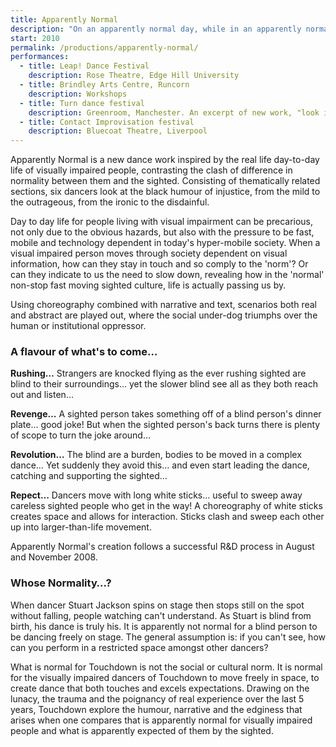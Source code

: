 ```yaml
---
title: Apparently Normal
description: "On an apparently normal day, while in an apparently normal Manchester, there is an apparently normal person&hellip; with a white stick&hellip;"
start: 2010
permalink: /productions/apparently-normal/
performances:
  - title: Leap! Dance Festival
    description: Rose Theatre, Edge Hill University
  - title: Brindley Arts Centre, Runcorn
    description: Workshops
  - title: Turn dance festival
    description: Greenroom, Manchester. An excerpt of new work, "look into the light" with Jamus Wood, Robert Andersen and Katy Dymoke.
  - title: Contact Improvisation festival
    description: Bluecoat Theatre, Liverpool
---
```


Apparently Normal is a new dance work inspired by the real life day-to-day life of visually impaired people, contrasting the clash of difference in normality between them and the sighted. Consisting of thematically related sections, six dancers look at the black humour of injustice, from the mild to the outrageous, from the ironic to the disdainful.

Day to day life for people living with visual impairment can be precarious, not only due to the obvious hazards, but also with the pressure to be fast, mobile and technology dependent in today's hyper-mobile society. When a visual impaired person moves through society dependent on visual information, how can they stay in touch and so comply to the 'norm'? Or can they indicate to us the need to slow down, revealing how in the 'normal' non-stop fast moving sighted culture, life is actually passing us by.

Using choreography combined with narrative and text, scenarios both real and abstract are played out, where the social under-dog triumphs over the human or institutional oppressor.

### A flavour of what's to come&hellip;

**Rushing&hellip;** Strangers are knocked flying as the ever rushing sighted are blind to their surroundings&hellip; yet the slower blind see all as they both reach out and listen&hellip;

**Revenge&hellip;** A sighted person takes something off of a blind person's dinner plate&hellip; good joke! But when the sighted person's back turns there is plenty of scope to turn the joke around&hellip;

**Revolution&hellip;** The blind are a burden, bodies to be moved in a complex dance&hellip; Yet suddenly they avoid this&hellip; and even start leading the dance, catching and supporting the sighted&hellip;

**Repect&hellip;** Dancers move with long white sticks&hellip; useful to sweep away careless sighted people who get in the way! A choreography of white sticks creates space and allows for interaction. Sticks clash and sweep each other up into larger-than-life movement.

Apparently Normal's creation follows a successful R&D process in August and November 2008.

### Whose Normality&hellip;?

When dancer Stuart Jackson spins on stage then stops still on the spot without falling, people watching can't understand. As Stuart is blind from birth, his dance is truly his. It is apparently not normal for a blind person to be dancing freely on stage. The general assumption is: if you can't see, how can you perform in a restricted space amongst other dancers?

What is normal for Touchdown is not the social or cultural norm. It is normal for the visually impaired dancers of Touchdown to move freely in space, to create dance that both touches and excels expectations. Drawing on the lunacy, the trauma and the poignancy of real experience over the last 5 years, Touchdown explore the humour, narrative and the edginess that arises when one compares that is apparently normal for visually impaired people and what is apparently expected of them by the sighted.
